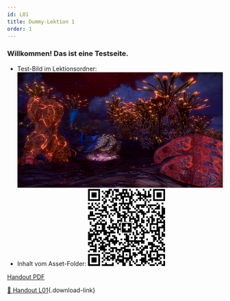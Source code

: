 ```yaml
---
id: L01
title: Dummy-Lektion 1
order: 1
---
```


### **Willkommen!** Das ist eine Testseite.

- Test-Bild im Lektionsordner: ![Foto](./testbild.png)
- Inhalt vom Asset-Folder: ![QR](../assets/bank_qr.png)

[Handout PDF](/static/docs/grundkurs-2025/G-L01-handout.pdf)

[📄 Handout L01](/static/docs/grundkurs-2025/G-L01-handout.pdf){.download-link}